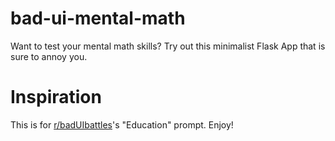 # bad-ui-mental-math

Want to test your mental math skills? Try out this minimalist Flask App that is sure to annoy you. 

# Inspiration

This is for <a href = "https://www.reddit.com/r/badUIbattles/"> r/badUIbattles</a>'s "Education" prompt. Enjoy!
